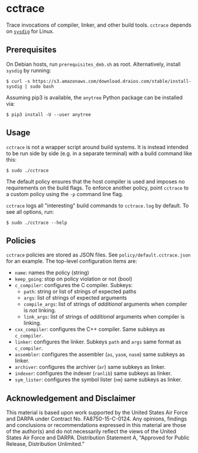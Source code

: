 # cctrace
Trace invocations of compiler, linker, and other build tools. `cctrace` depends on [`sysdig`](https://github.com/draios/sysdig) for Linux.

## Prerequisites

On Debian hosts, run `prerequisites_deb.sh` as root. Alternatively, install `sysdig` by running: 

    $ curl -s https://s3.amazonaws.com/download.draios.com/stable/install-sysdig | sudo bash

Assuming pip3 is available, the `anytree` Python package can be installed via:

    $ pip3 install -U --user anytree

## Usage

`cctrace` is not a wrapper script around build systems. It is instead intended to be run side by side (e.g. in a separate terminal) with a build command like this:

    $ sudo ./cctrace

The default policy ensures that the host compiler is used and imposes no requirements on the build flags. To enforce another policy, point `cctrace` to a custom policy using the `-p` command line flag. 

`cctrace` logs all "interesting" build commands to `cctrace.log` by default. To see all options, run:

    $ sudo ./cctrace --help

## Policies

`cctrace` policies are stored as JSON files. See `policy/default.cctrace.json` for an example.
The top-level configuration items are:

- `name`: names the policy (string)
- `keep_going`: stop on policy violation or not (bool)
- `c_compiler`: configures the C compiler. Subkeys:
    - `path`: string or list of strings of expected paths
    - `args`: list of strings of expected arguments
    - `compile_args`: list of strings of *additional* arguments when compiler is *not* linking.
    - `link_args`: list of strings of *additional* arguments when compiler is linking.
- `cxx_compiler`: configures the C++ compiler. Same subkeys as `c_compiler`.
- `linker`: configures the linker. Subkeys `path` and `args` same format as `c_compiler`.
- `assembler`: configures the assembler (`as`, `yasm`, `nasm`) same subkeys as linker.
- `archiver`: configures the archiver (`ar`) same subkeys as linker.
- `indexer`: configures the indexer (`ranlib`) same subkeys as linker.
- `sym_lister`: configures the symbol lister (`nm`) same subkeys as linker.

## Acknowledgement and Disclaimer
This material is based upon work supported by the United States Air Force and DARPA under Contract No. FA8750-15-C-0124.
Any opinions, findings and conclusions or recommendations expressed in this material are those of the author(s) and do not necessarily reflect the views of the United States Air Force and DARPA.
Distribution Statement A, “Approved for Public Release, Distribution Unlimited.”
